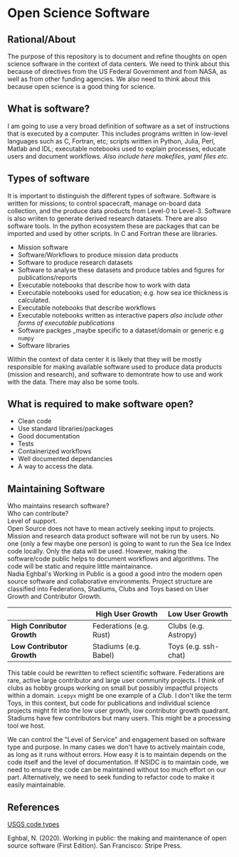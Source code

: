 # Open Science Software

## Rational/About
The purpose of this repository is to document and refine thoughts on open science software in the context of data centers.  We need to think about this because of directives from the US Federal Government and from NASA, as well as from other funding agencies.  We also need to think about this because open science is a good thing for science.

## What is software?
I am going to use a very broad definition of software as a set of instructions that is executed by a computer.  This includes programs written in low-level languages such as C, Fortran, etc; scripts written in Python, Julia, Perl, Matlab and IDL; executable notebooks used to explain processes, educate users and document workflows.  _Also include here makefiles, yaml files etc._

## Types of software
It is important to distinguish the different types of software.  Software is written for missions; to control spacecraft, manage on-board data collection, and the produce data products from Level-0 to Level-3.  Software is also wriiten to generate derived research datasets.  There are also software tools.  In the python ecosystem these are packages that can be imported and used by other scripts.  In C and Fortran these are libraries.  

- Mission software
- Software/Workflows to produce mission data products
- Software to produce research datasets
- Software to analyse these datasets and produce tables and figures for publications/reports
- Executable notebooks that describe how to work with data
- Executable notebooks used for education; e.g. how sea ice thickness is calculated.
- Executable notebooks that describe workflows
- Executable notebooks written as interactive papers _also include other forms of executable publications_
- Software packges _maybe specific to a dataset/domain or generic e.g `numpy`
- Software libraries

Within the context of data center it is likely that they will be mostly responsible for making available software used to produce data products (mission and research), and software to demontrate how to use and work with the data.  There may also be some tools.

## What is required to make software open?
- Clean code
- Use standard libraries/packages
- Good documentation
- Tests
- Containerized workflows
- Well documented dependancies
- A way to access the data.

## Maintaining Software
Who maintains research software?  
Who can contribute?  
Level of support.  
Open Source does not have to mean actively seeking input to projects.  Mission and research data product software will not be run by users.  No one (only a few maybe one person) is going to want to run the Sea Ice Index code locally.  Only the data will be used.  However, making the software/code public helps to document workflows and algorithms.  The code will be static and require little maintainance.  
Nadia Eghbal's Working in Public is a good a good intro the modern open source software and collaborative environments. Project structure are classified into Federations, Stadiums, Clubs and Toys based on User Growth and Contributor Growth.

|         | High User Growth | Low User Growth |
|---------|------------------|-----------------|
| **High Conributor Growth** | Federations (e.g. Rust) | Clubs (e.g. Astropy) |
| **Low Contributor Growth** | Stadiums (e.g. Babel) | Toys (e.g. ssh-chat) |

This table could be rewritten to reflect scientific software.  Federations are rare, active large contributor and large user community projects.  I think of clubs as hobby groups working on small but possibly impactful projects within a domain.  `icepyx` might be one example of a _Club_.  I don't like the term Toys, in this context, but code for publications and individual science projects might fit into the low user growth, low contributor growth quadrant.  Stadiums have few contributors but many users.  This might be a processing tool we host.

We can control the "Level of Service" and engagement based on software type and purpose.  In many cases we don't have to actively maintain code, as long as it runs without errors.  How easy it is to maintain depends on the code itself and the level of documentation.  If NSIDC is to maintain code, we need to ensure the code can be maintained without too much effort on our part.  Alternatively, we need to seek funding to refactor code to make it easily maintainable.
## References
[USGS code types](https://github.com/emartinez-usgs/best-practices/blob/b44ccae73a3915eb644036ed37f004f8702fe71f/software/types.md)

Eghbal, N. (2020). Working in public: the making and maintenance of open source software (First Edition). San Francisco: Stripe Press.

